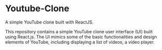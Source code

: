 # Youtube-Clone
A simple YouTube clone built with ReactJS. 

This repository contains a simple YouTube clone user interface (UI) built using React.js. The UI mimics some of the basic functionalities and design elements of YouTube, including displaying a list of videos, a video player.